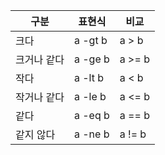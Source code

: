 | 구분        	| 표현식  	| 비교   	|
|-------------	|---------	|--------	|
| 크다        	| a -gt b 	| a > b  	|
| 크거나 같다 	| a -ge b 	| a >= b 	|
| 작다        	| a -lt b 	| a < b  	|
| 작거나 같다 	| a -le b 	| a <= b 	|
| 같다        	| a -eq b 	| a == b 	|
| 같지 않다   	| a -ne b 	| a != b 	|